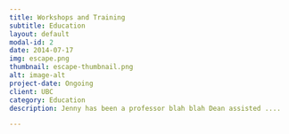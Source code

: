 ```yaml
---
title: Workshops and Training
subtitle: Education
layout: default
modal-id: 2
date: 2014-07-17
img: escape.png
thumbnail: escape-thumbnail.png
alt: image-alt
project-date: Ongoing
client: UBC
category: Education
description: Jenny has been a professor blah blah Dean assisted ....

---
```


